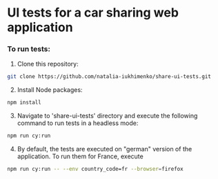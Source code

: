 # UI tests for a car sharing web application

### To run tests:

1. Clone this repository:
```sh
git clone https://github.com/natalia-iukhimenko/share-ui-tests.git
```

2. Install Node packages:
```sh
npm install
```

3. Navigate to 'share-ui-tests' directory and execute the following command to run tests in a headless mode:
```sh
npm run cy:run
```

4. By default, the tests are executed on "german" version of the application. To run them for France, execute
```sh
npm run cy:run -- --env country_code=fr --browser=firefox
```